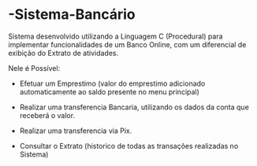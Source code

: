 # -Sistema-Bancário

Sistema desenvolvido utilizando a Linguagem C (Procedural) para implementar funcionalidades de um Banco Online, com um diferencial de exibição do Extrato de atividades.

Nele é Possível:
  * Efetuar um Emprestimo (valor do emprestimo adicionado automaticamente ao saldo presente no menu principal)

  * Realizar uma transferencia Bancaria, utilizando os dados da conta que receberá o valor.

  * Realizar uma transferencia via Pix.

  * Consultar o Extrato (historico de todas as transações realizadas no Sistema)
